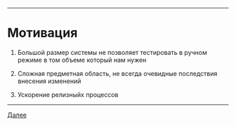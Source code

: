 
---

# Мотивация

1. Большой размер системы не позволяет тестировать в ручном режиме в том объеме который нам нужен

2. Сложная предметная область, не всегда очевидные последствия внесения изменений

3. Ускорение релизныйх процессов

---

[Далее](/e2e-stack/slides/disclamer.md)

